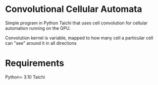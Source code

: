 # Convolutional Cellular Automata
Simple program in Python Taichi that uses cell convolution for cellular automation running on the GPU. 

Convolution kernel is variable, mapped to how many cell a particular cell can "see" around it in all directions

# Requirements
Python= 3.10
Taichi
